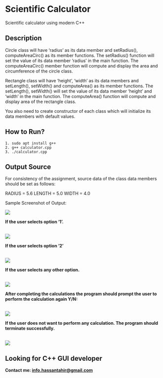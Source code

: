 # Scientific Calculator
Scientific calculator using modern C++

## Description
Circle class will have ‘radius’ as its data member and setRadius(), computeAreaCirc() as its member functions. The setRadius() function will set the value of its data member ‘radius’ in the main function. The computeAreaCirc() member function will compute and display the area and circumference of the circle class. 

Rectangle class will have ‘height’, ‘width’ as its data members and setLength(), setWidth() and computeArea() as its member functions. The setLength(), setWidth() will set the value of its data member ‘height’ and ‘width’ in the main function. The computeArea() function will compute and display area of the rectangle class.


You also need to create constructor of each class which will initialize its data members with default values.

## How to Run?
 ``` 1. sudo apt install g++ ``` </br>
 ``` 2. g++ calculator.cpp ```  </br>
 ``` 3. ./calculator.cpp ```

## Output Source
For consistency of the assignment, source data of the class data members should be set as follows:

RADIUS = 5.6
LENGTH = 5.0
WIDTH = 4.0

<p>Sample Screenshot of Output:</p><b/>
<img src="https://github.com/hassan-tahir/scientific-calculator/blob/main/img/img-1.png" />

<p>If the user selects option ‘1’.</p></br>
<img src="https://github.com/hassan-tahir/scientific-calculator/blob/main/img/img-2.png" />

<p>If the user selects option ‘2’</p></br>
<img src="https://github.com/hassan-tahir/scientific-calculator/blob/main/img/img-3.png" />

<p>If the user selects any other option.</p></br>
<img src="https://github.com/hassan-tahir/scientific-calculator/blob/main/img/img-4.png" />

<p>After completing the calculations the program should prompt the user to perform the calculation again Y/N:</p></br>
<img src="https://github.com/hassan-tahir/scientific-calculator/blob/main/img/img-5.png" />

<p>If the user does not want to perform any calculation. The program should terminate successfully.</p></br>
<img src="https://github.com/hassan-tahir/scientific-calculator/blob/main/img/img-6.png" />

## Looking for C++ GUI developer
Contact me: info.hassantahir@gmail.com

